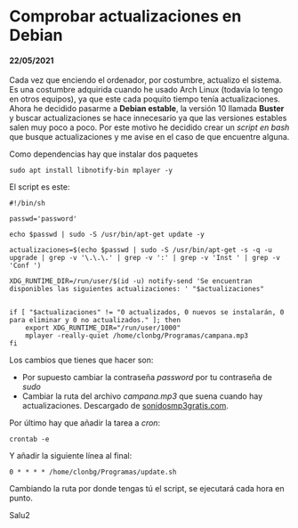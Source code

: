 # Comprobar actualizaciones en **Debian**
#### 22/05/2021

Cada vez que enciendo el ordenador, por costumbre, actualizo el sistema. Es una costumbre adquirida cuando he usado Arch Linux (todavía lo tengo en otros equipos), ya que este cada poquito tiempo tenía actualizaciones. Ahora he decidido pasarme a **Debian estable**, la versión 10 llamada **Buster** y buscar actualizaciones se hace innecesario ya que las versiones estables salen muy poco a poco. Por este motivo he decidido crear un *script en bash* que busque actualizaciones y me avise en el caso de que encuentre alguna.

Como dependencias hay que instalar dos paquetes

    sudo apt install libnotify-bin mplayer -y

El script es este:

```
#!/bin/sh

passwd='password'

echo $passwd | sudo -S /usr/bin/apt-get update -y

actualizaciones=$(echo $passwd | sudo -S /usr/bin/apt-get -s -q -u upgrade | grep -v '\.\.\.' | grep -v ':' | grep -v 'Inst ' | grep -v 'Conf ')

XDG_RUNTIME_DIR=/run/user/$(id -u) notify-send 'Se encuentran disponibles las siguientes actualizaciones: ' "$actualizaciones"


if [ "$actualizaciones" != "0 actualizados, 0 nuevos se instalarán, 0 para eliminar y 0 no actualizados." ]; then
    export XDG_RUNTIME_DIR="/run/user/1000"
    mplayer -really-quiet /home/clonbg/Programas/campana.mp3
fi
```

Los cambios que tienes que hacer son:

- Por supuesto cambiar la contraseña *password* por tu contraseña de *sudo*
- Cambiar la ruta del archivo *campana.mp3* que suena cuando hay actualizaciones. Descargado de [sonidosmp3gratis.com](http://sonidosmp3gratis.com/campana).

Por último hay que añadir la tarea a *cron*:

    crontab -e

Y añadir la siguiente línea al final:

	0 * * * * /home/clonbg/Programas/update.sh

Cambiando la ruta por donde tengas tú el script, se ejecutará cada hora en punto.



Salu2
